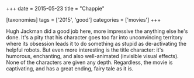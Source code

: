 +++
date = 2015-05-23
title = "Chappie"

[taxonomies]
tags = ['2015', 'good']
categories = ['movies']
+++

Hugh Jackman did a good job here, more impressive the anything else
he\'s done. It\'s a pity that his character goes too far into
unconvincing territory where its obsession leads it to do something as
stupid as de-activating the helpful robots. But even more interesting is
the title character: it\'s humorous, enchanting, and also well-animated
(invisible visual effects). None of the characters are given any depth.
Regardless, the movie is captivating, and has a great ending, fairy tale
as it is.
